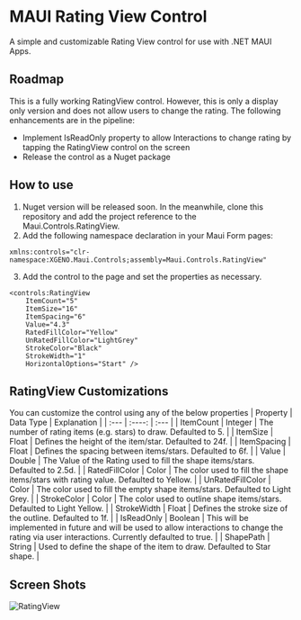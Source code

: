 # MAUI Rating View Control
A simple and customizable Rating View control for use with .NET MAUI Apps. 

## Roadmap
This is a fully working RatingView control. However, this is only a display only version and does not allow users to change the rating. The following enhancements are in the pipeline:
* Implement IsReadOnly property to allow Interactions to change rating by tapping the RatingView control on the screen
* Release the control as a Nuget package

## How to use
1. Nuget version will be released soon. In the meanwhile, clone this repository and add the project reference to the Maui.Controls.RatingView.
2. Add the following namespace declaration in your Maui Form pages:
```
xmlns:controls="clr-namespace:XGENO.Maui.Controls;assembly=Maui.Controls.RatingView"
```
3. Add the control to the page and set the properties as necessary.
```
<controls:RatingView
    ItemCount="5"
    ItemSize="16"
    ItemSpacing="6"
    Value="4.3"
    RatedFillColor="Yellow"
    UnRatedFillColor="LightGrey"
    StrokeColor="Black"
    StrokeWidth="1"
    HorizontalOptions="Start" />
```

## RatingView Customizations
You can customize the control using any of the below properties
| Property | Data Type | Explanation |
| :--- | :----: | :--- |
| ItemCount      | Integer       | The number of rating items (e.g. stars) to draw. Defaulted to 5.   |
| ItemSize   | Float        | Defines the height of the item/star. Defaulted to 24f.      |
| ItemSpacing   | Float        | Defines the spacing between items/stars. Defaulted to 6f.      |
| Value   | Double        | The Value of the Rating used to fill the shape items/stars. Defaulted to 2.5d.      |
| RatedFillColor   | Color        | The color used to fill the shape items/stars with rating value. Defaulted to Yellow.     |
| UnRatedFillColor   | Color        | The color used to fill the empty shape items/stars. Defaulted to Light Grey.      |
| StrokeColor   | Color        | The color used to outline shape items/stars. Defaulted to Light Yellow.      |
| StrokeWidth   | Float        | Defines the stroke size of the outline. Defaulted to 1f.      |
| IsReadOnly   | Boolean        | This will be implemented in future and will be used to allow interactions to change the rating via user interactions. Currently defaulted to true.      |
| ShapePath   | String        | Used to define the shape of the item to draw. Defaulted to Star shape.      |

## Screen Shots
![RatingView](https://user-images.githubusercontent.com/103980/177027631-85160439-1e54-4a97-83b1-cf78efb25ba7.png)
